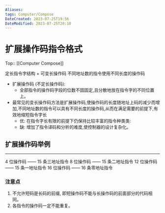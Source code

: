 ```yaml
---
Aliases: 
tags: Computer/Compose 
DateCreated: 2023-07-25T19:56
DateModified: 2023-07-25T20:10
---
```

# 扩展操作码指令格式
Top:: [[Computer Compose]]

定长指令字结构 + 可变长操作码
不同地址数的指令使用不同长度的操作码

- 扩展操作码 (不定长操作码):
	- 全部指令的操作码字段的位数不固固定,且分散地放在指令字的不同位置上。
- 最常见的变长操作码方法是扩展操作码,使操作码的长度随地址上码的减少而增加,不同地址数的指令可以具有不同长度的操作码,从而在满足需要的前提下,有效地缩短指令字长
	- 优: 在指令字长有限的前提下仍保持比较丰富的指令种类类:
	- 缺: 增加了指令译码和分析的难度,使控制器的设计复杂化。

## 扩展操作码举例
---
4 位操作码 —— 15 条三地址指令
8 位操作码 —— 15 条二地址指令
12 位操作码 —— 15 条一地址指令
16 位操作码 —— 16 条零地址指令

### 注意点

1. 不允许短码是长码的前缀, 即短操作码不能与长操作码的前面部分的代码相同。
2. 各指令的操作码一定不能重复。
